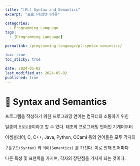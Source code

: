 ```yaml
---
title: "[PL] Syntax and Semantics"
excerpt: "프로그래밍언어개론"

categories:
  - Programming Language
tags:
  - [Programming Language]

permalink: /programming-language/pl-syntax-semantics/

toc: true
toc_sticky: true

date: 2024-05-02
last_modified_at: 2024-05-02
published: true
---
```


# 👑 Syntax and Semantics

프로그램을 작성하기 위한 프로그래밍 언어는 컴퓨터와 소통하기 위한 <br>

일종의 `프로토콜`이라고 할 수 있다. 태초의 프로그래밍 언어인 기계어부터 <br>

어셈블리어, C, C++, Java, Python, OCaml 등의 언어들은 모두 각자의 <br>

`구문구조(Syntax)` 와 `의미(Semantics)` 를 가진다. 이로 인해 언어마다 <br>

다른 특성 및 표현력을 가지며, 각자의 장단점을 가지게 되는 것이다. <br>
